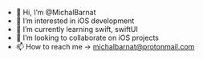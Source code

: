 - 👋 Hi, I’m @MichalBarnat
- 👀 I’m interested in iOS development
- 🌱 I’m currently learning swift, swiftUI
- 💞️ I’m looking to collaborate on iOS projects
- 📫 How to reach me -> michalbarnat@protonmail.com

<!---
MichalBarnat/MichalBarnat is a ✨ special ✨ repository because its `README.md` (this file) appears on your GitHub profile.
You can click the Preview link to take a look at your changes.
--->
